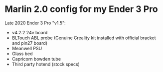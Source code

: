# Marlin 2.0 config for my Ender 3 Pro

Late 2020 Ender 3 Pro "v1.5":

* v4.2.2 24v board
* BLTouch ABL probe (Genuine Creality kit installed with official bracket and pin27 board)
* Meanwell PSU
* Glass bed
* Capricorn bowden tube
* Third party hotend (stock specs)
